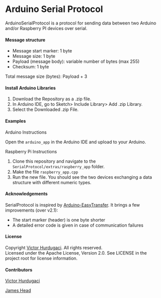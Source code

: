 Arduino Serial Protocol
======

ArduinoSerialProtocol is a protocol for sending data between two Arduino and/or Raspberry PI devices over serial.

#### Message structure

- Message start marker: 1 byte
- Message size: 1 byte
- Payload (message body): variable number of bytes (max 255)
- Checksum: 1 byte

Total message size (bytes): Payload + 3

#### Install Arduino Libraries

1. Download the Repository as a .zip file. 
2. In Arduino IDE, go to Sketch> Include Library> Add .zip Library.
3. Select the Downloaded .zip File.

#### Examples

Arduino Instructions

Open the `arduino_app` in the Arduino IDE and upload to your Arduino.  

Raspberry Pi Instructions

1. Clone this repository and navigate to the `SerialProtocol/extras/raspberry_app` folder. 
2. Make the file `raspberry_app.cpp`
3. Run the new file.  You should see the two devices exchanging a data structure with different numeric types.

#### Acknowledgements

SerialProtocol is inspired by [Arduino-EasyTransfer](https://github.com/madsci1016/Arduino-EasyTransfer). It brings a few improvements (over v2.1):

- The start marker (header) is one byte shorter
- A detailed error code is given in case of communication failures

#### License

Copyright [Victor Hurdugaci](http://victorhurdugaci.com). All rights reserved.  
Licensed under the Apache License, Version 2.0. See LICENSE in the project root for license information.

#### Contributors
[Victor Hurdugaci](http://victorhurdugaci.com)

[James Head](https://github.com/headHUB)
